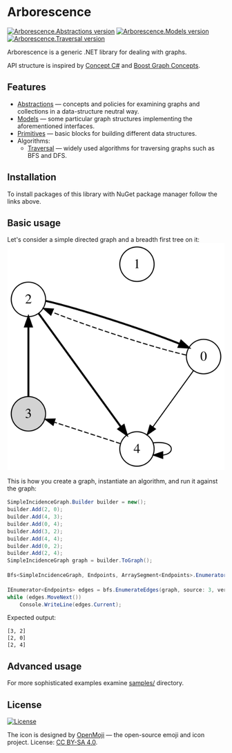 # Arborescence

[![Arborescence.Abstractions version](https://img.shields.io/nuget/v/Arborescence.Abstractions.svg?label=Abstractions&logo=nuget)](https://www.nuget.org/packages/Arborescence.Abstractions/)
[![Arborescence.Models version](https://img.shields.io/nuget/v/Arborescence.Models.svg?label=Models&logo=nuget)](https://www.nuget.org/packages/Arborescence.Models/)
[![Arborescence.Traversal version](https://img.shields.io/nuget/v/Arborescence.Traversal.svg?label=Traversal&logo=nuget)](https://www.nuget.org/packages/Arborescence.Traversal/)

Arborescence is a generic .NET library for dealing with graphs.

API structure is inspired by [Concept C#] and [Boost Graph Concepts].

## Features

* [Abstractions] — concepts and policies for examining graphs and collections in a data-structure neutral way.
* [Models] — some particular graph structures implementing the aforementioned interfaces.
* [Primitives] — basic blocks for building different data structures.
* Algorithms:
    * [Traversal] — widely used algorithms for traversing graphs such as BFS and DFS.

## Installation

To install packages of this library with NuGet package manager follow the links above.

## Basic usage

Let's consider a simple directed graph and a breadth first tree on it:  
![](/assets/example.svg)

This is how you create a graph, instantiate an algorithm, and run it against the graph:
```cs
SimpleIncidenceGraph.Builder builder = new();
builder.Add(2, 0);
builder.Add(4, 3);
builder.Add(0, 4);
builder.Add(3, 2);
builder.Add(4, 4);
builder.Add(0, 2);
builder.Add(2, 4);
SimpleIncidenceGraph graph = builder.ToGraph();

Bfs<SimpleIncidenceGraph, Endpoints, ArraySegment<Endpoints>.Enumerator> bfs;

IEnumerator<Endpoints> edges = bfs.EnumerateEdges(graph, source: 3, vertexCount: graph.VertexCount);
while (edges.MoveNext())
    Console.WriteLine(edges.Current);
```

Expected output:
```
[3, 2]
[2, 0]
[2, 4]
```

## Advanced usage

For more sophisticated examples examine [samples/](samples/) directory.

## License

[![License](https://img.shields.io/github/license/qbit86/arborescence)](LICENSE.txt)

The icon is designed by [OpenMoji](https://openmoji.org) — the open-source emoji and icon project.
License: [CC BY-SA 4.0](https://creativecommons.org/licenses/by-sa/4.0/).

[Abstractions]: https://www.nuget.org/packages/Arborescence.Abstractions/
[Boost Graph Concepts]: https://www.boost.org/doc/libs/1_75_0/libs/graph/doc/graph_concepts.html
[Concept C#]: https://github.com/MattWindsor91/roslyn/blob/master/concepts/docs/csconcepts.md
[Models]: https://www.nuget.org/packages/Arborescence.Models/
[Primitives]: https://www.nuget.org/packages/Arborescence.Primitives/
[Traversal]: https://www.nuget.org/packages/Arborescence.Traversal/
